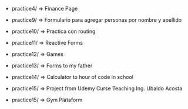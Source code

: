 
- practice4/ => Finance Page

- practice9/  => Formulario para agregar personas por nombre y apellido
- practice10/ => Practica con routing
- practice11/ => Reactive Forms
- practice12/ => Games
- practice13/ => Forms to my father 
- practice14/ => Calculator to hour of code in school
- practice15/ => Project from Udemy Curse Teaching Ing. Ubaldo Acosta
- practice15/ => Gym Plataform